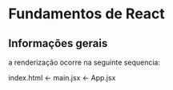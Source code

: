 # Fundamentos de React

## Informações gerais

a renderização ocorre na seguinte sequencia:

index.html <- main.jsx <- App.jsx